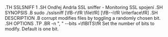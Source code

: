 .TH SSLSNIFF 1
.SH Ondřej Andrla
SSL sniffer \- Monitoring SSL spojení 
.SH SYNOPSIS
.B sudo ./sslsniff
[\fB\-r\fR \file\fR]
[\fB\-\-i\fR \interface\fR]
.SH DESCRIPTION
.B corrupt
modifies files by toggling a randomly chosen bit.
.SH OPTIONS
.TP
.BR \-n ", " \-\-bits =\fIBITS\fR
Set the number of bits to modify.
Default is one bit.
